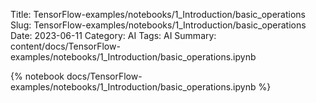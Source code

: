 Title: TensorFlow-examples/notebooks/1_Introduction/basic_operations
Slug: TensorFlow-examples/notebooks/1_Introduction/basic_operations
Date: 2023-06-11
Category: AI
Tags: AI
Summary: content/docs/TensorFlow-examples/notebooks/1_Introduction/basic_operations.ipynb

{% notebook docs/TensorFlow-examples/notebooks/1_Introduction/basic_operations.ipynb %}